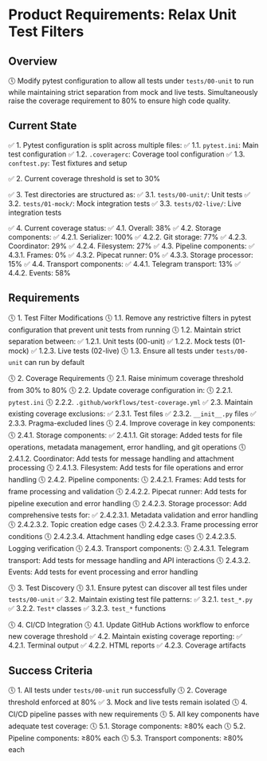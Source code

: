 # Product Requirements: Relax Unit Test Filters

## Overview
🕔 Modify pytest configuration to allow all tests under `tests/00-unit` to run while maintaining strict separation from mock and live tests. Simultaneously raise the coverage requirement to 80% to ensure high code quality.

## Current State
✅ 1. Pytest configuration is split across multiple files:
   ✅ 1.1. `pytest.ini`: Main test configuration
   ✅ 1.2. `.coveragerc`: Coverage tool configuration
   ✅ 1.3. `conftest.py`: Test fixtures and setup

✅ 2. Current coverage threshold is set to 30%

✅ 3. Test directories are structured as:
   ✅ 3.1. `tests/00-unit/`: Unit tests
   ✅ 3.2. `tests/01-mock/`: Mock integration tests
   ✅ 3.3. `tests/02-live/`: Live integration tests

✅ 4. Current coverage status:
   ✅ 4.1. Overall: 38%
   ✅ 4.2. Storage components:
        ✅ 4.2.1. Serializer: 100%
        ✅ 4.2.2. Git storage: 77%
        ✅ 4.2.3. Coordinator: 29%
        ✅ 4.2.4. Filesystem: 27%
   ✅ 4.3. Pipeline components:
        ✅ 4.3.1. Frames: 0%
        ✅ 4.3.2. Pipecat runner: 0%
        ✅ 4.3.3. Storage processor: 15%
   ✅ 4.4. Transport components:
        ✅ 4.4.1. Telegram transport: 13%
        ✅ 4.4.2. Events: 58%

## Requirements

🕔 1. Test Filter Modifications
   🕔 1.1. Remove any restrictive filters in pytest configuration that prevent unit tests from running
   🕔 1.2. Maintain strict separation between:
        ✅ 1.2.1. Unit tests (00-unit)
        ✅ 1.2.2. Mock tests (01-mock)
        ✅ 1.2.3. Live tests (02-live)
   🕔 1.3. Ensure all tests under `tests/00-unit` can run by default

🕔 2. Coverage Requirements
   🕔 2.1. Raise minimum coverage threshold from 30% to 80%
   🕔 2.2. Update coverage configuration in:
        🕔 2.2.1. `pytest.ini`
        🕔 2.2.2. `.github/workflows/test-coverage.yml`
   ✅ 2.3. Maintain existing coverage exclusions:
        ✅ 2.3.1. Test files
        ✅ 2.3.2. `__init__.py` files
        ✅ 2.3.3. Pragma-excluded lines
   🕔 2.4. Improve coverage in key components:
        🕔 2.4.1. Storage components:
               ✅ 2.4.1.1. Git storage: Added tests for file operations, metadata management, error handling, and git operations
               🕔 2.4.1.2. Coordinator: Add tests for message handling and attachment processing
               🕔 2.4.1.3. Filesystem: Add tests for file operations and error handling
        🕔 2.4.2. Pipeline components:
               🕔 2.4.2.1. Frames: Add tests for frame processing and validation
               🕔 2.4.2.2. Pipecat runner: Add tests for pipeline execution and error handling
               🕔 2.4.2.3. Storage processor: Add comprehensive tests for:
                       ✅ 2.4.2.3.1. Metadata validation and error handling
                       🕔 2.4.2.3.2. Topic creation edge cases
                       🕔 2.4.2.3.3. Frame processing error conditions
                       🕔 2.4.2.3.4. Attachment handling edge cases
                       🕔 2.4.2.3.5. Logging verification
        🕔 2.4.3. Transport components:
               🕔 2.4.3.1. Telegram transport: Add tests for message handling and API interactions
               🕔 2.4.3.2. Events: Add tests for event processing and error handling

🕔 3. Test Discovery
   🕔 3.1. Ensure pytest can discover all test files under `tests/00-unit`
   ✅ 3.2. Maintain existing test file patterns:
        ✅ 3.2.1. `test_*.py`
        ✅ 3.2.2. `Test*` classes
        ✅ 3.2.3. `test_*` functions

🕔 4. CI/CD Integration
   🕔 4.1. Update GitHub Actions workflow to enforce new coverage threshold
   ✅ 4.2. Maintain existing coverage reporting:
        ✅ 4.2.1. Terminal output
        ✅ 4.2.2. HTML reports
        ✅ 4.2.3. Coverage artifacts

## Success Criteria
🕔 1. All tests under `tests/00-unit` run successfully
🕔 2. Coverage threshold enforced at 80%
✅ 3. Mock and live tests remain isolated
🕔 4. CI/CD pipeline passes with new requirements
🕔 5. All key components have adequate test coverage:
   🕔 5.1. Storage components: ≥80% each
   🕔 5.2. Pipeline components: ≥80% each
   🕔 5.3. Transport components: ≥80% each 